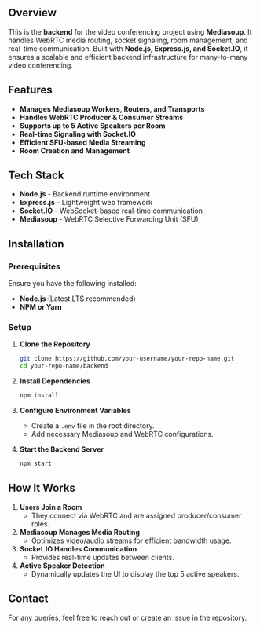 ## Overview
This is the **backend** for the video conferencing project using **Mediasoup**. It handles WebRTC media routing, socket signaling, room management, and real-time communication. Built with **Node.js, Express.js, and Socket.IO**, it ensures a scalable and efficient backend infrastructure for many-to-many video conferencing.

## Features
- **Manages Mediasoup Workers, Routers, and Transports**
- **Handles WebRTC Producer & Consumer Streams**
- **Supports up to 5 Active Speakers per Room**
- **Real-time Signaling with Socket.IO**
- **Efficient SFU-based Media Streaming**
- **Room Creation and Management**

## Tech Stack
- **Node.js** - Backend runtime environment
- **Express.js** - Lightweight web framework
- **Socket.IO** - WebSocket-based real-time communication
- **Mediasoup** - WebRTC Selective Forwarding Unit (SFU)

## Installation
### Prerequisites
Ensure you have the following installed:
- **Node.js** (Latest LTS recommended)
- **NPM or Yarn**

### Setup
1. **Clone the Repository**
   ```bash
   git clone https://github.com/your-username/your-repo-name.git
   cd your-repo-name/backend
   ```

2. **Install Dependencies**
   ```bash
   npm install
   ```

3. **Configure Environment Variables**
   - Create a `.env` file in the root directory.
   - Add necessary Mediasoup and WebRTC configurations.

4. **Start the Backend Server**
   ```bash
   npm start
   ```

## How It Works
1. **Users Join a Room**
   - They connect via WebRTC and are assigned producer/consumer roles.
2. **Mediasoup Manages Media Routing**
   - Optimizes video/audio streams for efficient bandwidth usage.
3. **Socket.IO Handles Communication**
   - Provides real-time updates between clients.
4. **Active Speaker Detection**
   - Dynamically updates the UI to display the top 5 active speakers.

## Contact
For any queries, feel free to reach out or create an issue in the repository.



